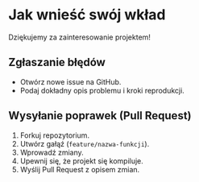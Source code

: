 # Jak wnieść swój wkład

Dziękujemy za zainteresowanie projektem!

## Zgłaszanie błędów

- Otwórz nowe issue na GitHub.
- Podaj dokładny opis problemu i kroki reprodukcji.

## Wysyłanie poprawek (Pull Request)

1. Forkuj repozytorium.
2. Utwórz gałąź (`feature/nazwa-funkcji`).
3. Wprowadź zmiany.
4. Upewnij się, że projekt się kompiluje.
5. Wyślij Pull Request z opisem zmian.
